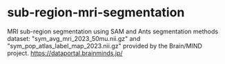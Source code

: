 # sub-region-mri-segmentation
MRI sub-region segmentation using SAM and Ants segmentation methods
dataset: "sym_avg_mri_2023_50mu.nii.gz" and "sym_pop_atlas_label_map_2023.nii.gz"
provided by the Brain/MIND project. https://dataportal.brainminds.jp/
